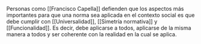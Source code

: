 Personas como [[Francisco Capella]] defienden que los aspectos más importantes para que una norma sea aplicada en el contexto social es que debe cumplir con [[Universalidad]], [[Simetría normativa]] y [[Funcionalidad]]. Es decir,  debe aplicarse a todos, aplicarse de la misma manera a todos y ser coherente con la realidad en la cual se aplica.

